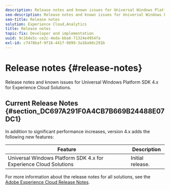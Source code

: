 ```yaml
---
description: Release notes and known issues for Universal Windows Platform SDK 4.x for Experience Cloud Solutions.
seo-description: Release notes and known issues for Universal Windows Platform SDK 4.x for Experience Cloud Solutions.
seo-title: Release notes
solution: Experience Cloud,Analytics
title: Release notes
topic-fix: Developer and implementation
uuid: 9c164e5c-ce2c-4eda-bba6-71324e4954fa
exl-id: c7478baf-9f16-441f-9899-3a16a9dc291b
---
```

# Release notes {#release-notes}

Release notes and known issues for Universal Windows Platform SDK 4.x for Experience Cloud Solutions.

## Current Release Notes {#section_DC697A291F0A4CB7B669B24488E07DC1}

In addition to significant performance increases, version 4.x adds the following new features: 

| Feature | Description |
|--- |--- |
|Universal Windows Platform SDK 4.x for Experience Cloud Solutions|Initial release.|


For more information about the release notes for all solutions, see the [Adobe Experience Cloud Release Notes](https://docs.adobe.com/content/help/en/release-notes/experience-cloud/current.html).
